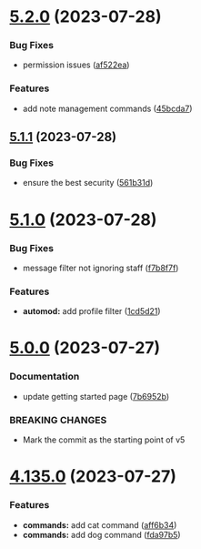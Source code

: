 # [5.2.0](https://github.com/onesoft-sudo/sudobot/compare/v5.1.1...v5.2.0) (2023-07-28)


### Bug Fixes

* permission issues ([af522ea](https://github.com/onesoft-sudo/sudobot/commit/af522ea208f4ff51278c9bd8a040b9b3fd4a5088))


### Features

* add note management commands ([45bcda7](https://github.com/onesoft-sudo/sudobot/commit/45bcda7502512e2c2b66fbfc3367e015a45ade43))



## [5.1.1](https://github.com/onesoft-sudo/sudobot/compare/v5.1.0...v5.1.1) (2023-07-28)


### Bug Fixes

* ensure the best security ([561b31d](https://github.com/onesoft-sudo/sudobot/commit/561b31dfe322dede3aadc31c506e4b9d91ca7cd1))



# [5.1.0](https://github.com/onesoft-sudo/sudobot/compare/v5.0.0...v5.1.0) (2023-07-28)


### Bug Fixes

* message filter not ignoring staff ([f7b8f7f](https://github.com/onesoft-sudo/sudobot/commit/f7b8f7f1fa86fb5a1202cc736049e50a4fbdfe2b))


### Features

* **automod:** add profile filter ([1cd5d21](https://github.com/onesoft-sudo/sudobot/commit/1cd5d2105bae24bb855b11b97f8b8bd09f62b14c))



# [5.0.0](https://github.com/onesoft-sudo/sudobot/compare/v4.135.0...v5.0.0) (2023-07-27)


### Documentation

* update getting started page ([7b6952b](https://github.com/onesoft-sudo/sudobot/commit/7b6952b025d8a9c2b35fbed7ea8a1fbeaf4f335c))


### BREAKING CHANGES

* Mark the commit as the starting point of v5



# [4.135.0](https://github.com/onesoft-sudo/sudobot/compare/v4.134.0...v4.135.0) (2023-07-27)


### Features

* **commands:** add cat command ([aff6b34](https://github.com/onesoft-sudo/sudobot/commit/aff6b344e505e701bfd09ba147a38d9f2c571b58))
* **commands:** add dog command ([fda97b5](https://github.com/onesoft-sudo/sudobot/commit/fda97b522102052ab73fd50db6b8547ff668841c))



